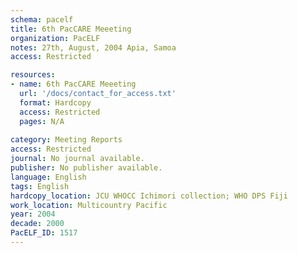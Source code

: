 ```yaml
---
schema: pacelf
title: 6th PacCARE Meeeting
organization: PacELF
notes: 27th, August, 2004 Apia, Samoa
access: Restricted

resources:
- name: 6th PacCARE Meeeting
  url: '/docs/contact_for_access.txt'
  format: Hardcopy
  access: Restricted
  pages: N/A
 
category: Meeting Reports
access: Restricted
journal: No journal available.
publisher: No publisher available. 
language: English 
tags: English 
hardcopy_location: JCU WHOCC Ichimori collection; WHO DPS Fiji
work_location: Multicountry Pacific
year: 2004
decade: 2000
PacELF_ID: 1517
---
```

